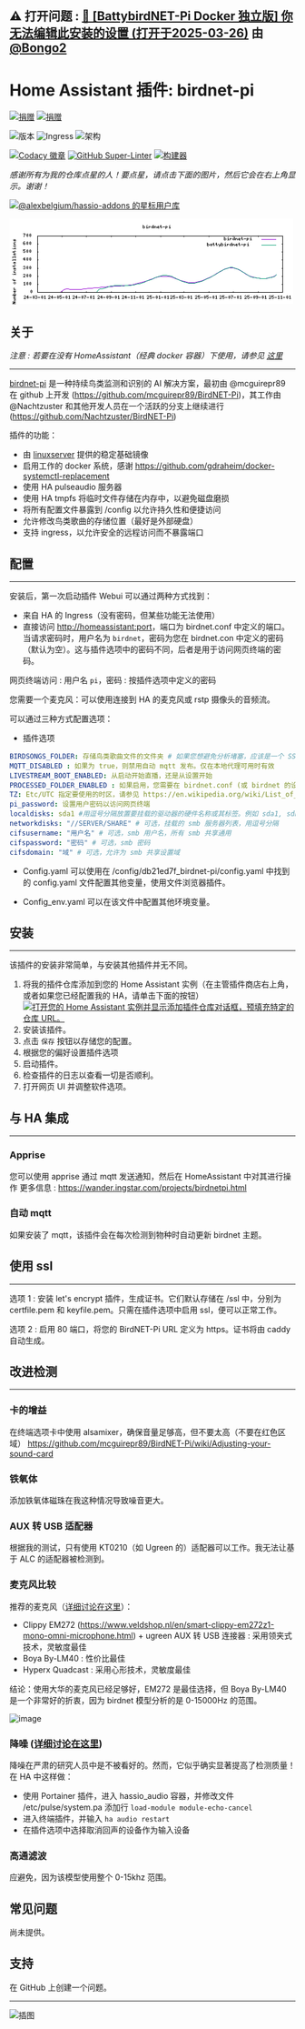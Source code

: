 ## &#9888; 打开问题 : [🐛 [BattybirdNET-Pi Docker 独立版] 你无法编辑此安装的设置 (打开于2025-03-26)](https://github.com/alexbelgium/hassio-addons/issues/1821) 由 [@Bongo2](https://github.com/Bongo2)

# Home Assistant 插件: birdnet-pi

[![捐赠][donation-badge]](https://www.buymeacoffee.com/alexbelgium)
[![捐赠][paypal-badge]](https://www.paypal.com/donate/?hosted_button_id=DZFULJZTP3UQA)

![版本](https://img.shields.io/badge/dynamic/json?label=Version&query=%24.version&url=https%3A%2F%2Fraw.githubusercontent.com%2Falexbelgium%2Fhassio-addons%2Fmaster%2Fbirdnet-pi%2Fconfig.json)
![Ingress](https://img.shields.io/badge/dynamic/json?label=Ingress&query=%24.ingress&url=https%3A%2F%2Fraw.githubusercontent.com%2Falexbelgium%2Fhassio-addons%2Fmaster%2Fbirdnet-pi%2Fconfig.json)
![架构](https://img.shields.io/badge/dynamic/json?color=success&label=Arch&query=%24.arch&url=https%3A%2F%2Fraw.githubusercontent.com%2Falexbelgium%2Fhassio-addons%2Fmaster%2Fbirdnet-pi%2Fconfig.json)

[![Codacy 徽章](https://app.codacy.com/project/badge/Grade/9c6cf10bdbba45ecb202d7f579b5be0e)](https://www.codacy.com/gh/alexbelgium/hassio-addons/dashboard?utm_source=github.com&utm_medium=referral&utm_content=alexbelgium/hassio-addons&utm_campaign=Badge_Grade)
[![GitHub Super-Linter](https://img.shields.io/github/actions/workflow/status/alexbelgium/hassio-addons/weekly-supelinter.yaml?label=Lint%20code%20base)](https://github.com/alexbelgium/hassio-addons/actions/workflows/weekly-supelinter.yaml)
[![构建器](https://img.shields.io/github/actions/workflow/status/alexbelgium/hassio-addons/onpush_builder.yaml?label=Builder)](https://github.com/alexbelgium/hassio-addons/actions/workflows/onpush_builder.yaml)

[donation-badge]: https://img.shields.io/badge/为我买杯咖啡%20(no%20paypal)-%23d32f2f?logo=buy-me-a-coffee&style=flat&logoColor=white
[paypal-badge]: https://img.shields.io/badge/用%20Paypal%20为我买杯咖啡-0070BA?logo=paypal&style=flat&logoColor=white

_感谢所有为我的仓库点星的人！要点星，请点击下面的图片，然后它会在右上角显示。谢谢！_

[![@alexbelgium/hassio-addons 的星标用户库](https://raw.githubusercontent.com/alexbelgium/hassio-addons/master/.github/stars2.svg)](https://github.com/alexbelgium/hassio-addons/stargazers)

![下载演变](https://raw.githubusercontent.com/alexbelgium/hassio-addons/master/birdnet-pi/stats.png)

## 关于

_注意 : 若要在没有 HomeAssistant（经典 docker 容器）下使用，请参见 [这里](https://github.com/alexbelgium/hassio-addons/blob/master/birdnet-pi/README_standalone.md)_

---

[birdnet-pi](https://github.com/Nachtzuster/BirdNET-Pi) 是一种持续鸟类监测和识别的 AI 解决方案，最初由 @mcguirepr89 在 github 上开发 (https://github.com/mcguirepr89/BirdNET-Pi)，其工作由 @Nachtzuster 和其他开发人员在一个活跃的分支上继续进行 (https://github.com/Nachtzuster/BirdNET-Pi)

插件的功能：
- 由 [linuxserver](https://github.com/linuxserver/docker-baseimage-debian) 提供的稳定基础镜像
- 启用工作的 docker 系统，感谢 https://github.com/gdraheim/docker-systemctl-replacement
- 使用 HA pulseaudio 服务器
- 使用 HA tmpfs 将临时文件存储在内存中，以避免磁盘磨损
- 将所有配置文件暴露到 /config 以允许持久性和便捷访问
- 允许修改鸟类歌曲的存储位置（最好是外部硬盘）
- 支持 ingress，以允许安全的远程访问而不暴露端口

## 配置

---

安装后，第一次启动插件
Webui 可以通过两种方式找到：
- 来自 HA 的 Ingress（没有密码，但某些功能无法使用）
- 直接访问 <http://homeassistant:port>，端口为 birdnet.conf 中定义的端口。当请求密码时，用户名为 `birdnet`，密码为您在 birdnet.con 中定义的密码（默认为空）。这与插件选项中的密码不同，后者是用于访问网页终端的密码。

网页终端访问 : 用户名 `pi`，密码 : 按插件选项中定义的密码

您需要一个麦克风：可以使用连接到 HA 的麦克风或 rstp 摄像头的音频流。

可以通过三种方式配置选项：

- 插件选项

```yaml
BIRDSONGS_FOLDER: 存储鸟类歌曲文件的文件夹 # 如果您想避免分析堵塞，应该是一个 SSD
MQTT_DISABLED : 如果为 true，则禁用自动 mqtt 发布。仅在本地代理可用时有效
LIVESTREAM_BOOT_ENABLED: 从启动开始直播，还是从设置开始
PROCESSED_FOLDER_ENABLED : 如果启用，您需要在 birdnet.conf (或 birdnet 的设置) 中设置要保存在 "/tmp/Processed" 临时文件夹内的最后几个 wav 文件的数量（因此没有磁盘磨损），以便您在需要时可以检索。这一数量可以从插件选项中调整
TZ: Etc/UTC 指定要使用的时区，请参见 https://en.wikipedia.org/wiki/List_of_tz_database_time_zones#List
pi_password: 设置用户密码以访问网页终端
localdisks: sda1 #用逗号分隔放置要挂载的驱动器的硬件名称或其标签。例如 sda1, sdb1, MYNAS...
networkdisks: "//SERVER/SHARE" # 可选，挂载的 smb 服务器列表，用逗号分隔
cifsusername: "用户名" # 可选，smb 用户名，所有 smb 共享通用
cifspassword: "密码" # 可选，smb 密码
cifsdomain: "域" # 可选，允许为 smb 共享设置域
```

- Config.yaml
可以使用在 /config/db21ed7f_birdnet-pi/config.yaml 中找到的 config.yaml 文件配置其他变量，使用文件浏览器插件。

- Config_env.yaml
可以在该文件中配置其他环境变量。

## 安装

---

该插件的安装非常简单，与安装其他插件并无不同。

1. 将我的插件仓库添加到您的 Home Assistant 实例（在主管插件商店右上角，或者如果您已经配置我的 HA，请单击下面的按钮）
   [![打开您的 Home Assistant 实例并显示添加插件仓库对话框，预填充特定的仓库 URL。](https://my.home-assistant.io/badges/supervisor_add_addon_repository.svg)](https://my.home-assistant.io/redirect/supervisor_add_addon_repository/?repository_url=https%3A%2F%2Fgithub.com%2Falexbelgium%2Fhassio-addons)
2. 安装该插件。
3. 点击 `保存` 按钮以存储您的配置。
4. 根据您的偏好设置插件选项
5. 启动插件。
6. 检查插件的日志以查看一切是否顺利。
7. 打开网页 UI 并调整软件选项。

## 与 HA 集成

---
### Apprise

您可以使用 apprise 通过 mqtt 发送通知，然后在 HomeAssistant 中对其进行操作
更多信息 : https://wander.ingstar.com/projects/birdnetpi.html

### 自动 mqtt

如果安装了 mqtt，该插件会在每次检测到物种时自动更新 birdnet 主题。

## 使用 ssl

---

选项 1 : 安装 let's encrypt 插件，生成证书。它们默认存储在 /ssl 中，分别为 certfile.pem 和 keyfile.pem。只需在插件选项中启用 ssl，便可以正常工作。

选项 2 : 启用 80 端口，将您的 BirdNET-Pi URL 定义为 https。证书将由 caddy 自动生成。

## 改进检测

---

### 卡的增益

在终端选项卡中使用 alsamixer，确保音量足够高，但不要太高（不要在红色区域）
https://github.com/mcguirepr89/BirdNET-Pi/wiki/Adjusting-your-sound-card

### 铁氧体

添加铁氧体磁珠在我这种情况导致噪音更大。

### AUX 转 USB 适配器

根据我的测试，只有使用 KT0210（如 Ugreen 的）适配器可以工作。我无法让基于 ALC 的适配器被检测到。

### 麦克风比较

推荐的麦克风（[详细讨论在这里](https://github.com/mcguirepr89/BirdNET-Pi/discussions/39)）：
- Clippy EM272 (https://www.veldshop.nl/en/smart-clippy-em272z1-mono-omni-microphone.html) + ugreen AUX 转 USB 连接器 : 采用领夹式技术，灵敏度最佳
- Boya By-LM40 : 性价比最佳
- Hyperx Quadcast : 采用心形技术，灵敏度最佳

结论：使用大华的麦克风已经足够好，EM272 是最佳选择，但 Boya By-LM40 是一个非常好的折衷，因为 birdnet 模型分析的是 0-15000Hz 的范围。

![image](https://github.com/alexbelgium/hassio-addons/assets/44178713/df992b79-7171-4f73-b0c0-55eb4256cd5b)

### 降噪 ([详细讨论在这里](https://github.com/mcguirepr89/BirdNET-Pi/discussions/597))

降噪在严肃的研究人员中是不被看好的。然而，它似乎确实显著提高了检测质量！在 HA 中这样做：
- 使用 Portainer 插件，进入 hassio_audio 容器，并修改文件 /etc/pulse/system.pa 添加行 `load-module module-echo-cancel`
- 进入终端插件，并输入 `ha audio restart`
- 在插件选项中选择取消回声的设备作为输入设备

### 高通滤波

应避免，因为该模型使用整个 0-15khz 范围。

## 常见问题

尚未提供。

## 支持

在 GitHub 上创建一个问题。

---

![插图](https://raw.githubusercontent.com/tphakala/birdnet-pi/main/doc/birdnet-pi-dashboard.webp)